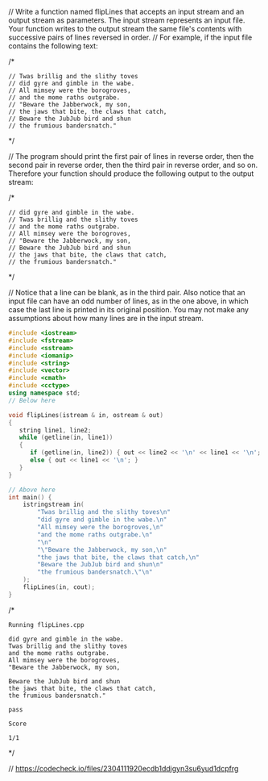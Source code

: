 // Write a function named flipLines that accepts an input stream and an output stream as parameters. The input stream represents an input file. Your function writes to the output stream the same file's contents with successive pairs of lines reversed in order.
// For example, if the input file contains the following text:

/*
```text
// Twas brillig and the slithy toves
// did gyre and gimble in the wabe.
// All mimsey were the borogroves,
// and the mome raths outgrabe.
// "Beware the Jabberwock, my son,
// the jaws that bite, the claws that catch,
// Beware the JubJub bird and shun
// the frumious bandersnatch."
```
\*/

// The program should print the first pair of lines in reverse order, then the second pair in reverse order, then the third pair in reverse order, and so on. Therefore your function should produce the following output to the output stream:

/*
```text
// did gyre and gimble in the wabe.
// Twas brillig and the slithy toves
// and the mome raths outgrabe.
// All mimsey were the borogroves,
// "Beware the Jabberwock, my son,
// Beware the JubJub bird and shun
// the jaws that bite, the claws that catch,
// the frumious bandersnatch."
```
\*/

// Notice that a line can be blank, as in the third pair. Also notice that an input file can have an odd number of lines, as in the one above, in which case the last line is printed in its original position. You may not make any assumptions about how many lines are in the input stream.

```cpp
#include <iostream>
#include <fstream>
#include <sstream>
#include <iomanip>
#include <string>
#include <vector>
#include <cmath>
#include <cctype>
using namespace std;
// Below here

void flipLines(istream & in, ostream & out)
{
   string line1, line2;
   while (getline(in, line1))
   {
      if (getline(in, line2)) { out << line2 << '\n' << line1 << '\n'; }
      else { out << line1 << '\n'; }
   }
}

// Above here
int main() {
    istringstream in(
        "Twas brillig and the slithy toves\n"
        "did gyre and gimble in the wabe.\n"
        "All mimsey were the borogroves,\n"
        "and the mome raths outgrabe.\n"
        "\n"
        "\"Beware the Jabberwock, my son,\n"
        "the jaws that bite, the claws that catch,\n"
        "Beware the JubJub bird and shun\n"
        "the frumious bandersnatch.\"\n"
    );
    flipLines(in, cout);
}

```

/*
```text
Running flipLines.cpp

did gyre and gimble in the wabe.
Twas brillig and the slithy toves
and the mome raths outgrabe.
All mimsey were the borogroves,
"Beware the Jabberwock, my son,

Beware the JubJub bird and shun
the jaws that bite, the claws that catch,
the frumious bandersnatch."

pass

Score

1/1
```
\*/

// https://codecheck.io/files/2304111920ecdb1ddjgyn3su6yud1dcpfrg